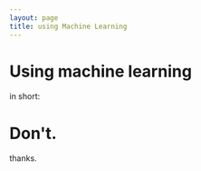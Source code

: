 ```yaml
---
layout: page
title: using Machine Learning
---
```

Using machine learning
===================

in short:

Don't.
===================

thanks.
